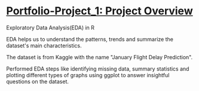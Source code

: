 # [Portfolio-Project_1: Project Overview](https://github.com/Saikoushik111/Portfolio-Project_1)
Exploratory Data Analysis(EDA) in R 

EDA helps us to understand the patterns, trends and summarize the dataset's main characteristics.

The dataset is from Kaggle with the name "January Flight Delay Prediction".

Performed EDA steps like identifying missing data, summary statistics and plotting different types of graphs using ggplot to answer insightful questions on the dataset.
